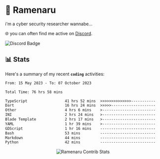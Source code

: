 # 🍜 Ramenaru
i'm a cyber security researcher wannabe...

🌐 you can often find me active on [Discord](https://discordapp.com/users/503291004200157185).

![Discord Badge](https://dcbadge.vercel.app/api/shield/503291004200157185)

## 📊 Stats

Here's a summary of my recent **`coding`** activities:

<!--START_SECTION:waka-->

```txt
From: 15 May 2023 - To: 07 October 2023

Total Time: 76 hrs 58 mins

TypeScript                 41 hrs 52 mins  >>>>>>>>>>>>>>-----------   54.39 %
Dart                       16 hrs 24 mins  >>>>>--------------------   21.31 %
Other                      4 hrs 6 mins    >------------------------   05.33 %
INI                        2 hrs 24 mins   >------------------------   03.14 %
Blade Template             2 hrs 17 mins   >------------------------   02.98 %
YAML                       1 hr 39 mins    >------------------------   02.15 %
GDScript                   1 hr 16 mins    -------------------------   01.65 %
Bash                       53 mins         -------------------------   01.16 %
Markdown                   44 mins         -------------------------   00.96 %
Python                     42 mins         -------------------------   00.92 %
```

<!--END_SECTION:waka-->

<div style="text-align: center;">
   <img align="center" src="https://github-readme-streak-stats.herokuapp.com/?user=Ramenaru&theme=dark&card_width=520" alt="Ramenaru Contrib Stats" />
</div>



